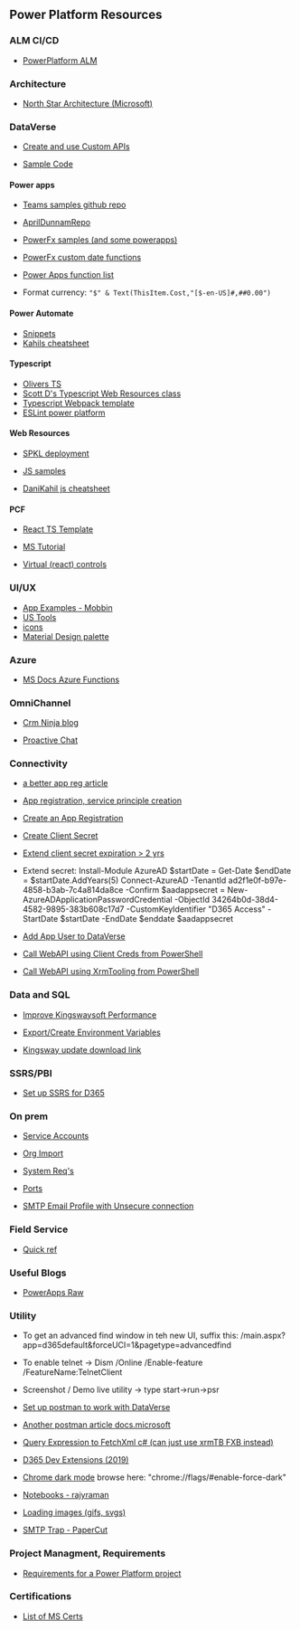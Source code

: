 ## Power Platform Resources

### ALM CI/CD
+ [PowerPlatform ALM](https://sharepains.com/2021/08/24/application-lifecycle-management/?utm_campaign=Power%20Platform%20Developers%20Weekly&utm_medium=email&utm_source=Revue%20newsletter)

### Architecture
+ [North Star Architecture (Microsoft)](https://github.com/microsoft/industry/tree/main/foundations/powerPlatform)

### DataVerse
+ [Create and use Custom APIs](https://docs.microsoft.com/en-us/powerapps/developer/data-platform/custom-api)

+ [Sample Code](https://docs.microsoft.com/en-us/dynamics365/customerengagement/on-premises/developer/sample-code-directory?view=op-9-1)

#### Power apps
+ [Teams samples github repo](https://github.com/OfficeDev)

+ [AprilDunnamRepo](https://github.com/gspro/PowerApps)

+ [PowerFx samples (and some powerapps)](https://pnp.github.io/powerplatform-samples/samples/powerapps/)

+ [PowerFx custom date functions](https://github.com/pnp/powerfx-samples/blob/main/samples/date-functions/sourcecode/Src/Title%20Screen.fx.yaml)

+ [Power Apps function list](https://www.matthewdevaney.com/the-complete-power-apps-functions-list/)

+ Format currency: `"$" & Text(ThisItem.Cost,"[$-en-US]#,##0.00")`


#### Power Automate
+ [Snippets](https://crmtipoftheday.com/pages/power-automate-gymnastics-reference-guide/)
+ [Kahils cheatsheet](https://danikahil.com/2022/04/power-automate-dataverse-cheatsheet.html )

#### Typescript
+ [Olivers TS](https://www.oliverflint.co.uk/2020/03/07/D365-Typescript-Webresources-Part-1/)
+ [Scott D's Typescript Web Resources class](https://learn.develop1.net/courses/building-javascript-web-resources-using-typescript/contents/60a9660f607a8)
+ [Typescript Webpack template](https://xrm.al/blog/typescript-dataverse?utm_campaign=Power%20Platform%20Developers%20Weekly&utm_medium=email&utm_source=Revue%20newsletter)
+ [ESLint power platform](https://www.develop1.net/public/post/2022/07/21/power-apps-eslint-plugin-replaces-solution-checker-for-typescript-code?utm_campaign=Power%20Platform%20Developers%20Weekly&utm_medium=email&utm_source=Revue%20newsletter)

#### Web Resources
+ [SPKL deployment](https://benediktbergmann.eu/2021/06/16/add-sparkle-xrm-to-a-webresources-project/?utm_campaign=PP-Weekly&utm_medium=email&utm_source=Revue%20newsletter)

+ [JS samples](https://neilparkhurst.com/2017/02/25/javascript-my-collection/)

+ [DaniKahil js cheatsheet](https://danikahil.com/wp-content/uploads/2022/09/Power-Apps-Model-Driven-Apps-JavaScript-cheatsheet-1.pdf)
#### PCF
+ [React TS Template](https://github.com/gspro/pcf-react-typescript)
+ [MS Tutorial](https://docs.microsoft.com/en-us/powerapps/developer/component-framework/tutorial-create-model-driven-field-component)

+ [Virtual (react) controls](https://www.develop1.net/public/post/2022/04/07/how-to-convert-pcf-to-virtual-control?utm_campaign=Power%20Platform%20Developers%20Weekly&utm_medium=email&utm_source=Revue%20newsletter)

### UI/UX
+ [App Examples - Mobbin](https://mobbin.com/browse/ios/apps)
+ [US Tools](https://uxtools.co/)
+ [icons](https://iconsax.io/)
+ [Material Design palette](https://www.materialpalette.com/)

### Azure
+ [MS Docs Azure Functions](https://docs.microsoft.com/en-us/azure/azure-functions/functions-run-local?tabs=v3%2Cwindows%2Ccsharp%2Cportal%2Cbash%2Ckeda)

### OmniChannel
+ [Crm Ninja blog](https://thecrm.ninja/omnichannel-for-dynamics-365/)

+ [Proactive Chat](https://carldesouza.com/use-omnichannel-proactive-chat-to-engage-with-your-customers/?utm_campaign=Power%20Platform%20Developers%20Weekly&utm_medium=email&utm_source=Revue%20newsletter)

### Connectivity
+ [a better app reg article](https://www.m365princess.com/blogs/2022-07-25-why-your-service-principal-doesnt-need-a-dynamics-user_impersonation-scope/?utm_campaign=Power%20Platform%20Developers%20Weekly&utm_medium=email&utm_source=Revue%20newsletter)

+ [App registration, service principle creation](https://www.matthewdevaney.com/a-visual-guide-to-power-platform-service-principal-setup/?s=03)

+ [Create an App Registration](https://docs.microsoft.com/en-us/powerapps/developer/data-platform/walkthrough-register-app-azure-active-directory)

+ [Create Client Secret](https://docs.microsoft.com/en-us/azure/active-directory/develop/howto-create-service-principal-portal#option-2-create-a-new-application-secret)

+  [Extend client secret expiration > 2 yrs](https://crmtipoftheday.com/1404/app-secrets-that-last-longer-than-2-years/?utm_campaign=PP-Weekly&utm_medium=email&utm_source=Revue%20newsletter)

+ Extend secret:  Install-Module AzureAD
                  $startDate = Get-Date
                  $endDate = $startDate.AddYears(5)
                  Connect-AzureAD -TenantId ad2f1e0f-b97e-4858-b3ab-7c4a814da8ce -Confirm
                  $aadappsecret = New-AzureADApplicationPasswordCredential -ObjectId 34264b0d-38d4-4582-9895-383b608c17d7 -CustomKeyIdentifier "D365 Access" -StartDate $startDate -EndDate $enddate
                  $aadappsecret


+ [Add App User to DataVerse](https://docs.microsoft.com/en-us/power-platform/admin/manage-application-users)

+ [Call WebAPI using Client Creds from PowerShell](https://github.com/gspro/Power-Platform-Resources/commit/eca877be69a8017af44c6fbf2713f001ceae04ac)

+ [Call WebAPI using XrmTooling from PowerShell](https://docs.microsoft.com/en-us/powerapps/developer/data-platform/xrm-tooling/use-powershell-cmdlets-xrm-tooling-connect)

### Data and SQL
+ [Improve Kingswaysoft Performance](https://nishantrana.me/2021/06/15/how-to-improve-data-migration-performance-ssis-azure-data-factory-dataverse-dynamics-365/)

+ [Export/Create Environment Variables](https://github.com/gspro/SQLResources/blob/main/ExportEnvVars.sql)
+ [Kingsway update download link](https://www.kingswaysoft.com/downloads/releases/ssis/dynamics-365/IntegrationToolkit-Dynamics365-x64.zip)
### SSRS/PBI
+ [Set up SSRS for D365](https://readyxrm.blog/2021/01/23/ssrsdataverse2021/)

### On prem
+ [Service Accounts](https://docs.microsoft.com/en-us/previous-versions/dynamicscrm-2016/deployment-administrators-guide/hh699825(v=crm.8)?redirectedfrom=MSDN#BKMK_sandbox_perm)

+ [Org Import](https://docs.microsoft.com/en-us/dynamics365/customerengagement/on-premises/deploy/import-an-organization?view=op-9-1)

+ [System Req's](https://docs.microsoft.com/en-us/dynamics365/customerengagement/on-premises/deploy/system-requirements-required-technologies?view=op-9-1)

+ [Ports](https://docs.microsoft.com/en-us/dynamics365/customerengagement/on-premises/deploy/network-ports-for-microsoft-dynamics-365?view=op-9-1)

+ [SMTP Email Profile with Unsecure connection](https://github.com/gspro/SQLResources/blob/main/CrmOnPremEmailUnsecureConnection.sql)

### Field Service
+ [Quick ref](https://nishantrana.me/2021/08/17/quick-reference-dynamics-365-field-service/)

### Useful Blogs
+ [PowerApps Raw](https://www.richardawilson.com/)

### Utility
+ To get an advanced find window in teh new UI, suffix this:  /main.aspx?app=d365default&forceUCI=1&pagetype=advancedfind

+ To enable telnet -> Dism /Online /Enable-feature /FeatureName:TelnetClient

+ Screenshot / Demo live utility ->   type start->run->psr

+ [Set up postman to work with DataVerse](https://youtu.be/HpUj11yU0fY)
+ [Another postman article docs.microsoft](https://docs.microsoft.com/en-us/power-apps/developer/data-platform/webapi/setup-postman-environment)

+ [Query Expression to FetchXml c# (can just use xrmTB FXB instead)](https://github.com/gspro/Power-Platform-Fetch-XML/blob/main/QueryExpressionToFetchXml.cs)

+ [D365 Dev Extensions (2019)](https://github.com/tsharp/D365DeveloperExtensions)

+ [Chrome dark mode](https://www.tomsguide.com/news/how-to-enable-chrome-dark-mode)  browse here: "chrome://flags/#enable-force-dark"
+ [Notebooks - rajyraman](https://github.com/rajyraman/Dataverse-Interactive-Notebook)
+ [Loading images (gifs, svgs)](https://loading.io/)
+ [SMTP Trap - PaperCut](https://github.com/ChangemakerStudios/Papercut)

### Project Managment, Requirements
+ [Requirements for a Power Platform project](https://www.apprising.co.nz/post/gathering-defining-power-platform-requirements?utm_campaign=Power%20Platform%20Developers%20Weekly&utm_medium=email&utm_source=Revue%20newsletter)

### Certifications
+ [List of MS Certs](https://query.prod.cms.rt.microsoft.com/cms/api/am/binary/RE2PjDI)
